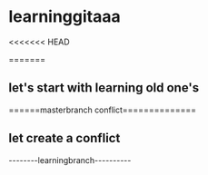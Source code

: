# learninggitaaa
<<<<<<< HEAD
 
=======
## let's start with learning old one's
======masterbranch conflict==============


## let create a conflict
--------learningbranch----------
